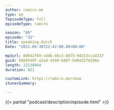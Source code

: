 ```yaml
---
author: ramiro.me
type: ep
TepisodeType: full
episodeType: ramiro

season: "89"
episode: "32"
title: speaking.dutch
Date: "2021-09-30T22:42:00.00+00:00"

mp3url: 80942f69-c8d6-4bc3-8975-9d213cca4337
guid: 9509549f-a2a4-4399-b807-b48d32f6206e
length: 13138964
duration: 821

customLink: https://ramiro.me/show
itunesSummary:

---
```

{{< partial "podcast/description/episode.html" >}}
